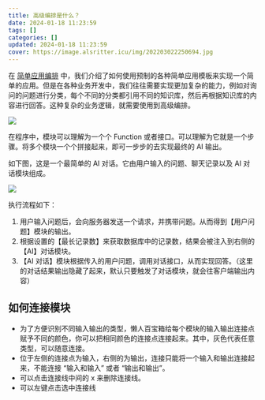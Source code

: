```yaml
---
title: 高级编排是什么？
date: 2024-01-18 11:23:59
tags: []
categories: []
updated: 2024-01-18 11:23:59
cover: https://image.alsritter.icu/img/202203022250694.jpg
---
```


在 [简单应用编排](https://doc.lazaytools.top/tutorial-basics/simple-app) 中，我们介绍了如何使用预制的各种简单应用模板来实现一个简单的应用。但是在各种业务开发中，我们往往需要实现更加复杂的能力，例如对询问的问题进行分类，每个不同的分类都引用不同的知识库，然后再根据知识库的内容进行回答。这种复杂的业务逻辑，就需要使用到高级编排。

![](https://image.alsritter.icu/img202401151456137.png)

在程序中，模块可以理解为一个个 Function 或者接口。可以理解为它就是一个步骤。将多个模块一个个拼接起来，即可一步步的去实现最终的 AI 输出。

如下图，这是一个最简单的 AI 对话。它由用户输入的问题、聊天记录以及 AI 对话模块组成。

![](https://image.alsritter.icu/img202401151459763.png)

执行流程如下：

1. 用户输入问题后，会向服务器发送一个请求，并携带问题。从而得到【用户问题】模块的输出。
2. 根据设置的【最长记录数】来获取数据库中的记录数，结果会被注入到右侧的【AI】对话模块。
3. 【AI 对话】模块根据传入的用户问题，调用对话接口，从而实现回答。（这里的对话结果输出隐藏了起来，默认只要触发了对话模块，就会往客户端输出内容）


## 如何连接模块
* 为了方便识别不同输入输出的类型，懒人百宝箱给每个模块的输入输出连接点赋予不同的颜色，你可以把相同颜色的连接点连接起来。其中，灰色代表任意类型，可以随意连接。
* 位于左侧的连接点为输入，右侧的为输出，连接只能将一个输入和输出连接起来，不能连接 “输入和输入” 或者 “输出和输出”。
* 可以点击连接线中间的 x 来删除连接线。
* 可以左键点击选中连接线


























